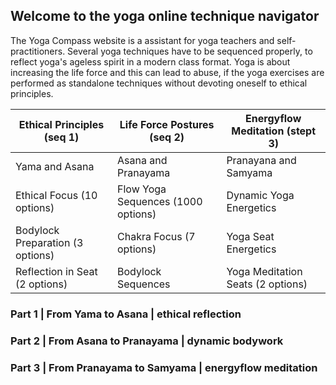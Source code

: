 ## Welcome to the yoga online technique navigator

The Yoga Compass website is a assistant for yoga teachers and self-practitioners. Several yoga techniques have to be sequenced properly, to reflect yoga's ageless spirit in a modern class format. Yoga is about increasing the life force and this can lead to abuse, if the yoga exercises are performed as standalone techniques without devoting oneself to ethical principles.

Ethical Principles (seq 1) | Life Force Postures (seq 2) | Energyflow Meditation (stept 3)
------------ | ------------- | -------------
Yama and Asana | Asana and Pranayama | Pranayana and Samyama
Ethical Focus (10 options) | Flow Yoga Sequences (1000 options) | Dynamic Yoga Energetics
Bodylock Preparation (3 options) | Chakra Focus (7 options) | Yoga Seat Energetics
Reflection in Seat (2 options) | Bodylock Sequences | Yoga Meditation Seats (2 options)

### Part 1 | From Yama to Asana | ethical reflection

### Part 2 | From Asana to Pranayama | dynamic bodywork

### Part 3 | From Pranayama to Samyama | energyflow meditation
